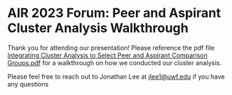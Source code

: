 # AIR 2023 Forum: Peer and Aspirant Cluster Analysis Walkthrough

Thank you for attending our presentation! Please reference the pdf file [Integrating Cluster Analysis to Select Peer and Aspirant Comparison Groups.pdf](https://github.com/jonathanlee1993/air2023peeraspirantcluster/blob/main/Integrating%20Cluster%20Analysis%20to%20Select%20Peer%20and%20Aspirant%20Comparison%20Groups.pdf) for a walkthrough on how we conducted our cluster analysis.

Please feel free to reach out to Jonathan Lee at [jlee1@uwf.edu](mailto:jlee1@uwf.edu?subject=[GitHub]%20AIR%20Forum%202023%20Peer%20and%20Aspirant%20Cluster%20Analysis) if you have any questions